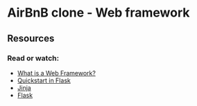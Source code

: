 # AirBnB clone - Web framework
## Resources
### Read or watch:
- [What is a Web Framework?](https://intelegain-technologies.medium.com/what-are-web-frameworks-and-why-you-need-them-c4e8806bd0fb)
- [Quickstart in Flask](https://flask.palletsprojects.com/en/2.3.x/quickstart/#rendering-templates)
- [Jinja](https://jinja.palletsprojects.com/en/3.0.x/templates/)
- [Flask](https://palletsprojects.com/p/flask/)

